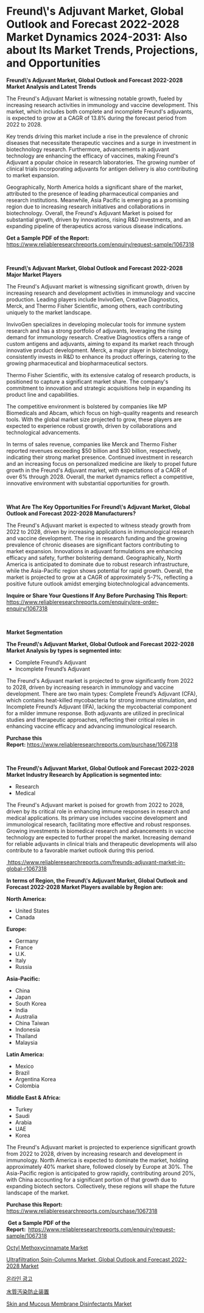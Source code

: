 <p><h1>Freund\'s Adjuvant Market, Global Outlook and Forecast 2022-2028 Market Dynamics 2024-2031: Also about Its Market Trends, Projections, and Opportunities</h1></p><p><strong>Freund\'s Adjuvant Market, Global Outlook and Forecast 2022-2028 Market Analysis and Latest Trends</strong></p>
<p><p>The Freund's Adjuvant Market is witnessing notable growth, fueled by increasing research activities in immunology and vaccine development. This market, which includes both complete and incomplete Freund's adjuvants, is expected to grow at a CAGR of 13.8% during the forecast period from 2022 to 2028. </p><p>Key trends driving this market include a rise in the prevalence of chronic diseases that necessitate therapeutic vaccines and a surge in investment in biotechnology research. Furthermore, advancements in adjuvant technology are enhancing the efficacy of vaccines, making Freund's Adjuvant a popular choice in research laboratories. The growing number of clinical trials incorporating adjuvants for antigen delivery is also contributing to market expansion.</p><p>Geographically, North America holds a significant share of the market, attributed to the presence of leading pharmaceutical companies and research institutions. Meanwhile, Asia Pacific is emerging as a promising region due to increasing research initiatives and collaborations in biotechnology. Overall, the Freund's Adjuvant Market is poised for substantial growth, driven by innovations, rising R&D investments, and an expanding pipeline of therapeutics across various disease indications.</p></p>
<p><strong>Get a Sample PDF of the Report:&nbsp;</strong> <a href="https://www.reliableresearchreports.com/enquiry/request-sample/1067318">https://www.reliableresearchreports.com/enquiry/request-sample/1067318</a></p>
<p>&nbsp;</p>
<p><strong>Freund\'s Adjuvant Market, Global Outlook and Forecast 2022-2028 Major Market Players</strong></p>
<p><p>The Freund's Adjuvant market is witnessing significant growth, driven by increasing research and development activities in immunology and vaccine production. Leading players include InvivoGen, Creative Diagnostics, Merck, and Thermo Fisher Scientific, among others, each contributing uniquely to the market landscape.</p><p>InvivoGen specializes in developing molecular tools for immune system research and has a strong portfolio of adjuvants, leveraging the rising demand for immunology research. Creative Diagnostics offers a range of custom antigens and adjuvants, aiming to expand its market reach through innovative product development. Merck, a major player in biotechnology, consistently invests in R&D to enhance its product offerings, catering to the growing pharmaceutical and biopharmaceutical sectors.</p><p>Thermo Fisher Scientific, with its extensive catalog of research products, is positioned to capture a significant market share. The company's commitment to innovation and strategic acquisitions help in expanding its product line and capabilities.</p><p>The competitive environment is bolstered by companies like MP Biomedicals and Abcam, which focus on high-quality reagents and research tools. With the global market size projected to grow, these players are expected to experience robust growth, driven by collaborations and technological advancements.</p><p>In terms of sales revenue, companies like Merck and Thermo Fisher reported revenues exceeding $50 billion and $30 billion, respectively, indicating their strong market presence. Continued investment in research and an increasing focus on personalized medicine are likely to propel future growth in the Freund's Adjuvant market, with expectations of a CAGR of over 6% through 2028. Overall, the market dynamics reflect a competitive, innovative environment with substantial opportunities for growth.</p></p>
<p>&nbsp;</p>
<p><strong>What Are The Key Opportunities For Freund\'s Adjuvant Market, Global Outlook and Forecast 2022-2028 Manufacturers?</strong></p>
<p><p>The Freund's Adjuvant market is expected to witness steady growth from 2022 to 2028, driven by increasing applications in immunological research and vaccine development. The rise in research funding and the growing prevalence of chronic diseases are significant factors contributing to market expansion. Innovations in adjuvant formulations are enhancing efficacy and safety, further bolstering demand. Geographically, North America is anticipated to dominate due to robust research infrastructure, while the Asia-Pacific region shows potential for rapid growth. Overall, the market is projected to grow at a CAGR of approximately 5-7%, reflecting a positive future outlook amidst emerging biotechnological advancements.</p></p>
<p><strong>Inquire or Share Your Questions If Any Before Purchasing This Report:</strong> <a href="https://www.reliableresearchreports.com/enquiry/pre-order-enquiry/1067318">https://www.reliableresearchreports.com/enquiry/pre-order-enquiry/1067318</a></p>
<p>&nbsp;</p>
<p><strong>Market Segmentation</strong></p>
<p><strong>The Freund\'s Adjuvant Market, Global Outlook and Forecast 2022-2028 Market Analysis by types is segmented into:</strong></p>
<p><ul><li>Complete Freund’s Adjuvant</li><li>Incomplete Freund’s Adjuvant</li></ul></p>
<p><p>The Freund's Adjuvant market is projected to grow significantly from 2022 to 2028, driven by increasing research in immunology and vaccine development. There are two main types: Complete Freund’s Adjuvant (CFA), which contains heat-killed mycobacteria for strong immune stimulation, and Incomplete Freund’s Adjuvant (IFA), lacking the mycobacterial component for a milder immune response. Both adjuvants are utilized in preclinical studies and therapeutic approaches, reflecting their critical roles in enhancing vaccine efficacy and advancing immunological research.</p></p>
<p><strong>Purchase this Report:&nbsp;</strong><a href="https://www.reliableresearchreports.com/purchase/1067318">https://www.reliableresearchreports.com/purchase/1067318</a></p>
<p>&nbsp;</p>
<p><strong>The Freund\'s Adjuvant Market, Global Outlook and Forecast 2022-2028 Market Industry Research by Application is segmented into:</strong></p>
<p><ul><li>Research</li><li>Medical</li></ul></p>
<p><p>The Freund's Adjuvant market is poised for growth from 2022 to 2028, driven by its critical role in enhancing immune responses in research and medical applications. Its primary use includes vaccine development and immunological research, facilitating more effective and robust responses. Growing investments in biomedical research and advancements in vaccine technology are expected to further propel the market. Increasing demand for reliable adjuvants in clinical trials and therapeutic developments will also contribute to a favorable market outlook during this period.</p></p>
<p><a href="https://www.reliableresearchreports.com/freunds-adjuvant-market-in-global-r1067318">&nbsp;https://www.reliableresearchreports.com/freunds-adjuvant-market-in-global-r1067318</a></p>
<p><strong>In terms of Region, the Freund\'s Adjuvant Market, Global Outlook and Forecast 2022-2028 Market Players available by Region are:</strong></p>
<p>
    <p> <strong> North America: </strong>
        <ul>
            <li>United States</li>
            <li>Canada</li>
        </ul>
        </p> 
    <p> <strong> Europe: </strong>
        <ul>
            <li>Germany</li>
            <li>France</li>
            <li>U.K.</li>
            <li>Italy</li>
            <li>Russia</li>
        </ul>
        </p> 
    <p> <strong> Asia-Pacific: </strong>
        <ul>
            <li>China</li>
            <li>Japan</li>
            <li>South Korea</li>
            <li>India</li>
            <li>Australia</li>
            <li>China Taiwan</li>
            <li>Indonesia</li>
            <li>Thailand</li>
            <li>Malaysia</li>
        </ul>
        </p> 
    <p> <strong> Latin America: </strong>
        <ul>
            <li>Mexico</li>
            <li>Brazil</li>
            <li>Argentina Korea</li>
            <li>Colombia</li>
        </ul>
        </p> 
    <p> <strong> Middle East & Africa: </strong>
        <ul>
            <li>Turkey</li>
            <li>Saudi</li>
            <li>Arabia</li>
            <li>UAE</li>
            <li>Korea</li>
        </ul>
    </p>
    </p>
<p><p>The Freund's Adjuvant market is projected to experience significant growth from 2022 to 2028, driven by increasing research and development in immunology. North America is expected to dominate the market, holding approximately 40% market share, followed closely by Europe at 30%. The Asia-Pacific region is anticipated to grow rapidly, contributing around 20%, with China accounting for a significant portion of that growth due to expanding biotech sectors. Collectively, these regions will shape the future landscape of the market.</p></p>
<p><strong>Purchase this Report: </strong><a href="https://www.reliableresearchreports.com/purchase/1067318">https://www.reliableresearchreports.com/purchase/1067318</a></p>
<p>&nbsp;<strong>Get a Sample PDF of the Report:&nbsp;&nbsp;</strong><a href="https://www.reliableresearchreports.com/enquiry/request-sample/1067318">https://www.reliableresearchreports.com/enquiry/request-sample/1067318</a></p>
<p><strong></strong></p>
<p><p><a href="https://medium.com/@ikki1019/global-perspectives-on-octyl-methoxycinnamate-market-trends-and-forecast-2024-2031-e71e51d1a49d">Octyl Methoxycinnamate Market</a></p><p><a href="https://github.com/juniordelafrance/Market-Research-Report-List-4/blob/main/ultrafiltration-spin-columns-market-global-outlook-and-forecast-2022-2028-market.md">Ultrafiltration Spin-Columns Market, Global Outlook and Forecast 2022-2028 Market</a></p><p><a href="https://medium.com/@latoyanorton57/%EC%98%A8%EB%9D%BC%EC%9D%B8-%EA%B4%91%EA%B3%A0-%EC%8B%9C%EC%9E%A5-%EB%8F%99%ED%96%A5-%EB%B0%8F-%EC%A0%84%EB%9E%B5%EC%A0%81-%EC%8B%9C%EC%9E%A5-%EC%9D%B8%EC%82%AC%EC%9D%B4%ED%8A%B8-2024-2031-12ccaa1fccdb">온라인 광고</a></p><p><a href="https://medium.com/@royprice674/%E6%B0%B4%E8%B3%AA%E6%B1%9A%E6%9F%93%E9%98%B2%E6%AD%A2%E6%A9%9F%E5%99%A8%E5%B8%82%E5%A0%B4%E3%81%AF%E5%B9%B4%E5%B9%B3%E5%9D%87%E6%88%90%E9%95%B7%E7%8E%87-cagr-14-3-f49249822b9f">水質汚染防止装置</a></p><p><a href="https://issuu.com/reportprime-2/docs/skin-and-mucous-membrane-disinfecta_46e593ed2ffcc7">Skin and Mucous Membrane Disinfectants Market</a></p></p>
